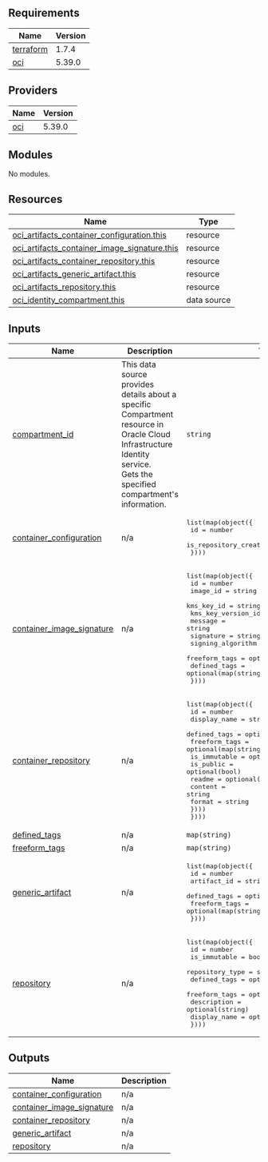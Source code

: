 ## Requirements

| Name | Version |
|------|---------|
| <a name="requirement_terraform"></a> [terraform](#requirement\_terraform) | 1.7.4 |
| <a name="requirement_oci"></a> [oci](#requirement\_oci) | 5.39.0 |

## Providers

| Name | Version |
|------|---------|
| <a name="provider_oci"></a> [oci](#provider\_oci) | 5.39.0 |

## Modules

No modules.

## Resources

| Name | Type |
|------|------|
| [oci_artifacts_container_configuration.this](https://registry.terraform.io/providers/oracle/oci/5.39.0/docs/resources/artifacts_container_configuration) | resource |
| [oci_artifacts_container_image_signature.this](https://registry.terraform.io/providers/oracle/oci/5.39.0/docs/resources/artifacts_container_image_signature) | resource |
| [oci_artifacts_container_repository.this](https://registry.terraform.io/providers/oracle/oci/5.39.0/docs/resources/artifacts_container_repository) | resource |
| [oci_artifacts_generic_artifact.this](https://registry.terraform.io/providers/oracle/oci/5.39.0/docs/resources/artifacts_generic_artifact) | resource |
| [oci_artifacts_repository.this](https://registry.terraform.io/providers/oracle/oci/5.39.0/docs/resources/artifacts_repository) | resource |
| [oci_identity_compartment.this](https://registry.terraform.io/providers/oracle/oci/5.39.0/docs/data-sources/identity_compartment) | data source |

## Inputs

| Name | Description | Type | Default | Required |
|------|-------------|------|---------|:--------:|
| <a name="input_compartment_id"></a> [compartment\_id](#input\_compartment\_id) | This data source provides details about a specific Compartment resource in Oracle Cloud Infrastructure Identity service.<br>Gets the specified compartment's information. | `string` | n/a | yes |
| <a name="input_container_configuration"></a> [container\_configuration](#input\_container\_configuration) | n/a | <pre>list(map(object({<br>    id                                  = number<br>    is_repository_created_on_first_push = bool<br>  })))</pre> | `[]` | no |
| <a name="input_container_image_signature"></a> [container\_image\_signature](#input\_container\_image\_signature) | n/a | <pre>list(map(object({<br>    id                 = number<br>    image_id           = string<br>    kms_key_id         = string<br>    kms_key_version_id = string<br>    message            = string<br>    signature          = string<br>    signing_algorithm  = string<br>    freeform_tags      = optional(map(string))<br>    defined_tags       = optional(map(string))<br>  })))</pre> | `[]` | no |
| <a name="input_container_repository"></a> [container\_repository](#input\_container\_repository) | n/a | <pre>list(map(object({<br>    id            = number<br>    display_name  = string<br>    defined_tags  = optional(map(string))<br>    freeform_tags = optional(map(string))<br>    is_immutable  = optional(bool)<br>    is_public     = optional(bool)<br>    readme = optional(list(object({<br>      content = string<br>      format  = string<br>    })))<br>  })))</pre> | `[]` | no |
| <a name="input_defined_tags"></a> [defined\_tags](#input\_defined\_tags) | n/a | `map(string)` | `{}` | no |
| <a name="input_freeform_tags"></a> [freeform\_tags](#input\_freeform\_tags) | n/a | `map(string)` | `{}` | no |
| <a name="input_generic_artifact"></a> [generic\_artifact](#input\_generic\_artifact) | n/a | <pre>list(map(object({<br>    id            = number<br>    artifact_id   = string<br>    defined_tags  = optional(map(string))<br>    freeform_tags = optional(map(string))<br>  })))</pre> | `[]` | no |
| <a name="input_repository"></a> [repository](#input\_repository) | n/a | <pre>list(map(object({<br>    id              = number<br>    is_immutable    = bool<br>    repository_type = string<br>    defined_tags    = optional(map(string))<br>    freeform_tags   = optional(map(string))<br>    description     = optional(string)<br>    display_name    = optional(string)<br>  })))</pre> | `[]` | no |

## Outputs

| Name | Description |
|------|-------------|
| <a name="output_container_configuration"></a> [container\_configuration](#output\_container\_configuration) | n/a |
| <a name="output_container_image_signature"></a> [container\_image\_signature](#output\_container\_image\_signature) | n/a |
| <a name="output_container_repository"></a> [container\_repository](#output\_container\_repository) | n/a |
| <a name="output_generic_artifact"></a> [generic\_artifact](#output\_generic\_artifact) | n/a |
| <a name="output_repository"></a> [repository](#output\_repository) | n/a |
